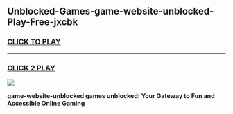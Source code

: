 
## Unblocked-Games-game-website-unblocked-Play-Free-jxcbk
<h3>
<a href="https://premium76.site?title=game-website-unblocked&ref=24M">CLICK TO PLAY</a></h3>
<hr>

<h3>
<a href="https://premium76.site?title=game-website-unblocked&ref=24M">CLICK 2 PLAY</a>
  
</h3>

<a href="https://premium76.site?title=game-website-unblocked&ref=24M"><img src="https://clearcache.store/games.png"></a>


**game-website-unblocked games unblocked: Your Gateway to Fun and Accessible Online Gaming**
